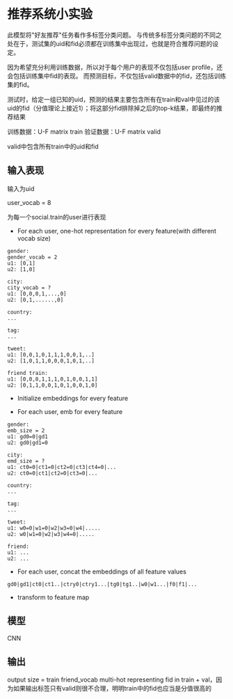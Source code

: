 # 推荐系统小实验
此模型将"好友推荐"任务看作多标签分类问题。
与传统多标签分类问题的不同之处在于，测试集的uid和fid必须都在训练集中出现过，也就是符合推荐问题的设定。

因为希望充分利用训练数据，所以对于每个用户的表现不仅包括user profile，还会包括训练集中fid的表现。
而预测目标，不仅包括valid数据中的fid，还包括训练集的fid。

测试时，给定一组已知的uid，预测的结果主要包含所有在train和val中见过的该uid的fid（分值理论上接近1）；将这部分fid排除掉之后的top-k结果，即最终的推荐结果

训练数据：U-F matrix train
验证数据：U-F matrix valid

valid中包含所有train中的uid和fid

## 输入表现

输入为uid

user_vocab = 8 

为每一个social.train的user进行表现

- For each user, one-hot representation for every feature(with different vocab size)
```
gender:
gender_vocab = 2
u1: [0,1]
u2: [1,0]

city:
city_vocab = ?
u1: [0,0,0,1,...,0]
u2: [0,1,......,0]

country:
...

tag:
...

tweet:
u1: [0,0,1,0,1,1,1,0,0,1,..]
u2: [1,0,1,1,0,0,0,1,0,1,..]

friend train:
u1: [0,0,0,1,1,1,0,1,0,0,1,1]
u2: [0,1,1,0,0,1,0,1,0,0,1,0]
```

- Initialize embeddings for every feature

- For each user, emb for every feature
```
gender:
emb_size = 2
u1: gd0=0|gd1
u2: gd0|gd1=0

city:
emd_size = ?
u1: ct0=0|ct1=0|ct2=0|ct3|ct4=0|...
u2: ct0=0|ct1|ct2=0|ct3=0|...

country:
...

tag:
...

tweet:
u1: w0=0|w1=0|w2|w3=0|w4|.....
u2: w0|w1=0|w2|w3|w4=0|.....

friend:
u1: ...
u2: ...
```
 
- For each user, concat the embeddings of all feature values
```
gd0|gd1|ct0|ct1..|ctry0|ctry1...|tg0|tg1..|w0|w1...|f0|f1|...
```

- transform to feature map

## 模型
CNN

## 输出

output size = train friend_vocab
multi-hot representing fid in train + val，因为如果输出标签只有valid则很不合理，明明train中的fid也应当是分值很高的
